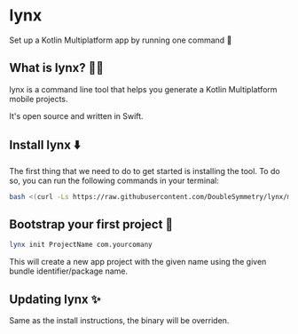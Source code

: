 # lynx

Set up a Kotlin Multiplatform app by running one command 🚀

## What is lynx? 🤷‍♀️

lynx is a command line tool that helps you generate a Kotlin Multiplatform mobile projects.

It's open source and written in Swift.

## Install lynx ⬇️

The first thing that we need to do to get started is installing the tool. To do so, you can run the following commands in your terminal:

```bash
bash <(curl -Ls https://raw.githubusercontent.com/DoubleSymmetry/lynx/master/install.sh)
```

## Bootstrap your first project 🚀

```bash
lynx init ProjectName com.yourcomany 
```
This will create a new app project with the given name using the given bundle identifier/package name.

## Updating lynx ✨

Same as the install instructions, the binary will be overriden.
